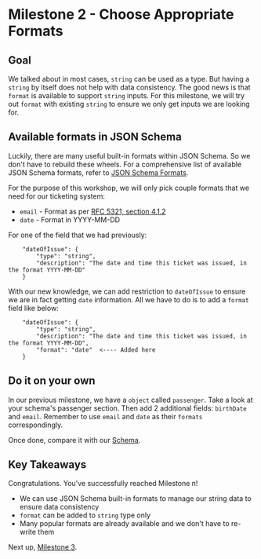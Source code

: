 # Milestone 2 - Choose Appropriate Formats

## Goal
We talked about in most cases, `string` can be used as a type. But having a `string` by itself does not help with data consistency. The good news is that `format` is available to support `string` inputs. For this milestone, we will try out `format` with existing `string` to ensure we only get inputs we are looking for.

## Available formats in JSON Schema
Luckily, there are many useful built-in formats within JSON Schema. So we don't have to rebuild these wheels. For a comprehensive list of available JSON Schema formats, refer to [JSON Schema Formats](https://json-schema.org/understanding-json-schema/reference/string.html#built-in-formats). 

For the purpose of this workshop, we will only pick couple formats that we need for our ticketing system:
* `email` - Format as per [RFC 5321, section 4.1.2](http://tools.ietf.org/html/rfc5321#section-4.1.2)
* `date` - Format in YYYY-MM-DD

For one of the field that we had previously:

```
    "dateOfIssue": {
        "type": "string",
        "description": "The date and time this ticket was issued, in the format YYYY-MM-DD"
    }
```

With our new knowledge, we can add restriction to `dateOfIssue` to ensure we are in fact getting `date` information. All we have to do is to add a `format` field like below:
```
    "dateOfIssue": {
        "type": "string",
        "description": "The date and time this ticket was issued, in the format YYYY-MM-DD",
        "format": "date"  <---- Added here
    }
```

## Do it on your own

In our previous milestone, we have a `object` called `passenger`. Take a look at your schema's passenger section. Then add 2 additional fields:  `birthDate` and `email`. Remember to use `email` and `date` as their `formats` correspondingly.

Once done, compare it with our [Schema](./uni_configuration/milestone2-schema.json).

## Key Takeaways

Congratulations. You've successfully reached Milestone n!

* We can use JSON Schema built-in formats to manage our string data to ensure data consistency
* `format` can be added to `string` type only
* Many popular formats are already available and we don't have to re-write them

Next up, [Milestone 3](README-Milestone3.md).